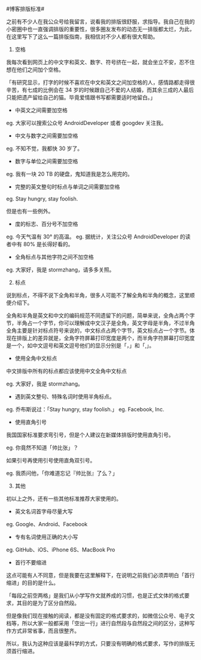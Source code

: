 #博客排版标准#

之前有不少人在我公众号给我留言，说看我的排版很舒服，求指导。我自己在我的小密圈中也一直强调排版的重要性，很多圈友发布的动态无一排版都太烂，为此，在这里写下了这么一篇排版指南，我相信对不少人都有很大帮助。

1. 空格

我每次看到网页上的中文字和英文、数字、符号挤在一起，就会坐立不安，忍不住想在他们之间加个空格。

「有研究显示，打字的时候不喜欢在中文和英文之间加空格的人，感情路都走得很辛苦，有七成的比例会在 34 岁的时候跟自己不爱的人结婚，而其余三成的人最后只能把遗产留给自己的猫。毕竟爱情跟书写都需要适时地留白。」

- 中英文之间需要加空格

eg. 大家可以搜索公众号 AndroidDeveloper 或者 googdev 关注我。

- 中文与数字之间需要加空格

eg. 不知不觉，我都快 30 岁了。

- 数字与单位之间需要加空格

eg. 我有一块 20 TB 的硬盘，鬼知道我是怎么用完的。

- 完整的英文整句时标点与单词之间需要加空格

eg. Stay hungry, stay foolish.

但是也有一些例外。

- 度的标志、百分号不加空格

eg. 今天气温有 30° 的高温。
eg. 据统计，关注公众号 AndroidDeveloper 的读者中有 80% 是长得好看的。

- 全角标点与其他字符之间不加空格

eg. 大家好，我是 stormzhang，请多多关照。

2. 标点

说到标点，不得不说下全角和半角，很多人可能不了解全角和半角的概念，这里顺便介绍下。

全角和半角是英文和中文的编码规范不同遗留下的问题，简单来说，全角占两个字节，半角占一个字节，你可以理解成中文汉子是全角，英文字母是半角，不过半角全角主要是针对标点符号来说的，中文标点占两个字节，英文标点占一个字节。体现在排版上的差异就是，全角字符屏幕打印宽度是两个，而半角字符屏幕打印宽度是一个，如中文逗号和英文逗号他们的显示分别是「，」和「,」。

- 使用全角中文标点

中文排版中所有的标点都应该使用中文全角中文标点

eg. 大家好，我是 stormzhang。

- 遇到英文整句、特殊名词时使用半角标点。

eg. 乔布斯说过：「Stay hungry, stay foolish.」
eg. Facebook, Inc.

- 使用直角引号

我国国家标准要求弯引号，但是个人建议在新媒体排版时使用直角引号。

eg. 你竟然不知道「帅比张」？

如果引号再使用引号使用直角双引号。

eg. 我质问他，「你难道忘记『帅比张』了么？」

3. 其他

初以上之外，还有一些其他标准推荐大家使用的。

- 英文名词首字母尽量大写

eg. Google、Android、Facebook

- 专有名词使用正确的大小写

eg. GitHub、iOS、iPhone 6S、MacBook Pro

- 首行不要缩进

这点可能有人不同意，但是我要在这里解释下，在说明之前我们必须弄明白「首行缩进」的目的是什么。

「每段之前空两格」是我们从小学写作文就养成的习惯，也是正式文体的格式要求，其目的是为了区分自然段。

但是像我们现在接触的阅读，都是没有固定的格式要求的，如微信公众号、电子文档等，所以大家一般都采用「空出一行」进行自然段与自然段之间的区分，这种写作方式非常省事，而且很整齐。

所以，我认为这种应该是最科学的方式，只要没有明确的格式要求，写作的排版无须首行缩进。